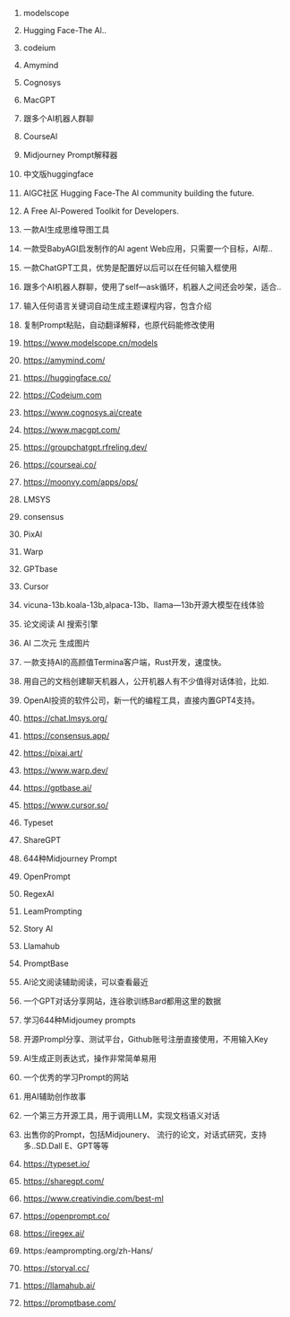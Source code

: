 
1. modelscope
1. Hugging Face-The Al..
1. codeium
1. Amymind
1. Cognosys
1. MacGPT
1. 跟多个AI机器人群聊
1. CourseAl
1. Midjourney Prompt解释器
2. 中文版huggingface
2. AIGC社区 Hugging Face-The Al community building the future.
2. A Free Al-Powered Toolkit for Developers.
2. 一款AI生成思维导图工具
2. 一款受BabyAGI启发制作的Al agent Web应用，只需要一个目标，AI帮..
2. 一款ChatGPT工具，优势是配置好以后可以在任何输入框使用
2. 跟多个AI机器人群聊，使用了self—ask循环，机器人之间还会吵架，适合..
2. 输入任何语言关键词自动生成主题课程内容，包含介绍
2. 复制Prompt粘贴，自动翻译解释，也原代码能修改使用

3. https://www.modelscope.cn/models
3. https://amymind.com/
3. https://huggingface.co/
3. https://Codeium.com
3. https://www.cognosys.ai/create
3. https://www.macgpt.com/
3. https://groupchatgpt.rfreling.dev/
3. https://courseai.co/
3. https://moonvy.com/apps/ops/



1. LMSYS
1. consensus
1. PixAl
1. Warp
1. GPTbase
1. Cursor

2. vicuna-13b.koala-13b,alpaca-13b、llama—13b开源大模型在线体验
2. 论文阅读 AI 搜索引擎
2. AI 二次元 生成图片
2. 一款支持AI的高颜值Termina客户端，Rust开发，速度快。
2. 用自己的文档创建聊天机器人，公开机器人有不少值得对话体验，比如.
2. OpenAI投资的软件公司，新一代的编程工具，直接内置GPT4支持。

3. https://chat.lmsys.org/
3. https://consensus.app/
3. https://pixai.art/
3. https://www.warp.dev/
3. https://gptbase.ai/
3. https://www.cursor.so/


1. Typeset
1. ShareGPT
1. 644种Midjourney Prompt
1. OpenPrompt
1. RegexAl
1. LeamPrompting
1. Story Al
1. Llamahub
1. PromptBase

2. Al论文阅读辅助阅读，可以查看最近
2. 一个GPT对话分享网站，连谷歌训练Bard都用这里的数据
2. 学习644种Midjoumey prompts
2. 开源Prompl分享、测试平台，Github账号注册直接使用，不用输入Key
2. AI生成正则表达式，操作非常简单易用
2. 一个优秀的学习Prompt的网站
2. 用AI辅助创作故事
2. 一个第三方开源工具，用于调用LLM，实现文档语义对话
2. 出售你的Prompt，包括Midjounery、 流行的论文，对话式研究，支持多..SD.Dall E、GPT等等

3. https://typeset.io/
3. https://sharegpt.com/
3. https://www.creativindie.com/best-ml
3. https://openprompt.co/
3. https://iregex.ai/
3. https:/eamprompting.org/zh-Hans/
3. https://storyal.cc/
3. https://llamahub.ai/
3. https://promptbase.com/ 
